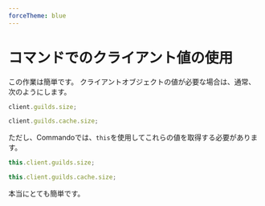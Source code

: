 ```yaml
---
forceTheme: blue
---
```


# コマンドでのクライアント値の使用

この作業は簡単です。 クライアントオブジェクトの値が必要な場合は、通常、次のようにします。

<branch version="11.x">

```js
client.guilds.size;
```

</branch>
<branch version="12.x">

```js
client.guilds.cache.size;
```

</branch>

ただし、Commandoでは、`this`を使用してこれらの値を取得する必要があります。

<branch version="11.x">

```js
this.client.guilds.size;
```

</branch>
<branch version="12.x">

```js
this.client.guilds.cache.size;
```

</branch>

本当にとても簡単です。
